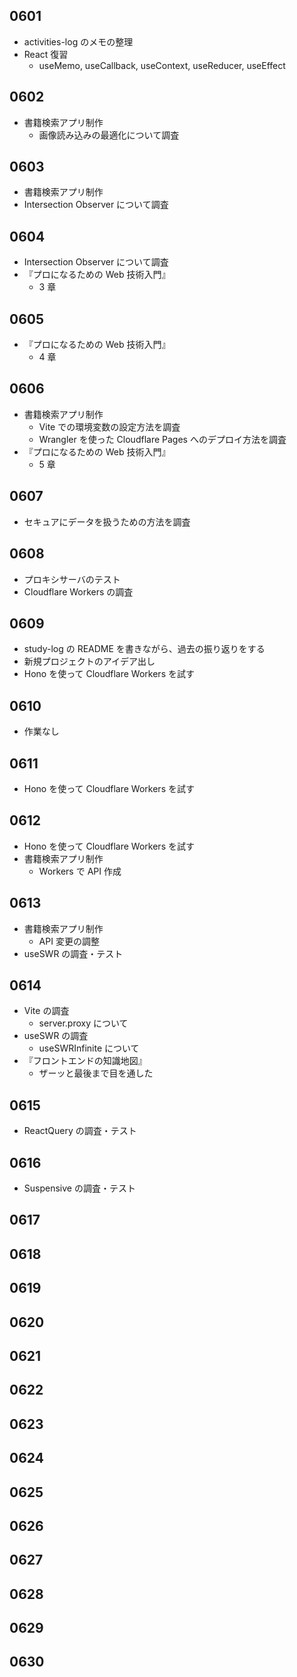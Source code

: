 ## 0601

- activities-log のメモの整理
- React 復習
  - useMemo, useCallback, useContext, useReducer, useEffect

## 0602

- 書籍検索アプリ制作
  - 画像読み込みの最適化について調査

## 0603

- 書籍検索アプリ制作
- Intersection Observer について調査

## 0604

- Intersection Observer について調査
- 『プロになるための Web 技術入門』
  - 3 章

## 0605

- 『プロになるための Web 技術入門』
  - 4 章

## 0606

- 書籍検索アプリ制作
  - Vite での環境変数の設定方法を調査
  - Wrangler を使った Cloudflare Pages へのデプロイ方法を調査
- 『プロになるための Web 技術入門』
  - 5 章

## 0607

- セキュアにデータを扱うための方法を調査

## 0608

- プロキシサーバのテスト
- Cloudflare Workers の調査

## 0609

- study-log の README を書きながら、過去の振り返りをする
- 新規プロジェクトのアイデア出し
- Hono を使って Cloudflare Workers を試す

## 0610

- 作業なし

## 0611

- Hono を使って Cloudflare Workers を試す

## 0612

- Hono を使って Cloudflare Workers を試す
- 書籍検索アプリ制作
  - Workers で API 作成

## 0613

- 書籍検索アプリ制作
  - API 変更の調整
- useSWR の調査・テスト

## 0614

- Vite の調査
  - server.proxy について
- useSWR の調査
  - useSWRInfinite について
- 『フロントエンドの知識地図』
  - ザーッと最後まで目を通した

## 0615

- ReactQuery の調査・テスト

## 0616

- Suspensive の調査・テスト

## 0617

<!-- - 書籍検索アプリ制作
  - ReactQuery でフェッチ部分の書き換え -->

## 0618

<!-- - Supabase の調査・テスト -->

## 0619

## 0620

## 0621

## 0622

## 0623

## 0624

## 0625

## 0626

## 0627

## 0628

## 0629

## 0630

<!-- - リブラクリリース -->

